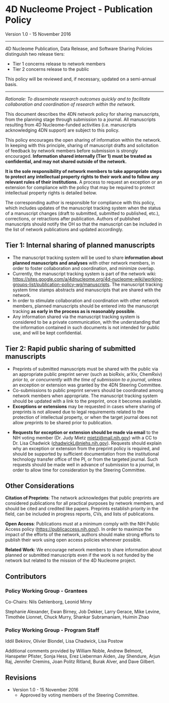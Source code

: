 # 4D Nucleome Project - Publication Policy

Version 1.0 - 15 November 2016

- - -

4D Nucleome Publication, Data Release, and Software Sharing Policies distinguish two release tiers:
* Tier 1 concerns release to network members
* Tier 2 concerns release to the public

This policy will be reviewed and, if necessary, updated on a semi-annual basis.

- - - 

_Rationale: To disseminate research outcomes quickly and to facilitate collaboration and coordination of research within the network._

This document describes the 4DN network policy for sharing manuscripts, from the planning stage through submission to a journal. All manuscripts resulting from 4D Nucleome-funded activities (i.e. manuscripts acknowledging 4DN support) are subject to this policy. 

This policy encourages the open sharing of information within the network. In keeping with this principle, sharing of manuscript drafts and solicitation of feedback by network members before submission is strongly encouraged. __Information shared internally (Tier 1) must be treated as confidential, and may not shared outside of the network.__

__It is the sole responsibility of network members to take appropriate steps to protect any intellectual property rights to their work and to follow any relevant rules of their institutions.__ A process to request an exception or an extension for compliance with the policy that may be required to protect intellectual property rights is detailed below.

The corresponding author is responsible for compliance with this policy, which includes updates of the manuscript tracking system when the status of a manuscript changes (draft to submitted, submitted to published, etc.), corrections, or retractions after publication. Authors of published manuscripts should notify the OH so that the manuscript can be included in the list of network publications and updated accordingly. 

## Tier 1: Internal sharing of planned manuscripts

- The manuscript tracking system will be used to share __information about planned manuscripts and analyses__ with other network members, in order to foster collaboration and coordination, and minimize overlap.
- Currently, the manuscript tracking system is part of the network wiki: https://sites.google.com/a/4dnucleome.org/4d-nucleome-wiki/working-groups-list/publication-policy-wg/manuscripts. The manuscript tracking system time stamps abstracts and manuscripts that are shared with the network.
- In order to stimulate collaboration and coordination with other network members, planned manuscripts should be entered into the manuscript tracking __as early in the process as is reasonably possible__.
- Any information shared via the manuscript tracking system is considered to be a private communication, with the understanding that the information contained in such documents is not intended for public use, and will be kept confidential. 

## Tier 2: Rapid public sharing of submitted manuscripts 

- Preprints of submitted manuscripts must be shared with the public via an appropriate public preprint server (such as bioRxiv, arXiv, ChemRxiv) *prior to, or concurrently with the time of submission to a journal*, unless an exception or extension was granted by the 4DN Steering Committee. 
- Co-submissions to public preprint servers should be coordinated among network members when appropriate.
The manuscript tracking system should be updated with a link to the preprint, once it becomes available. 
- __Exceptions or extensions__ may be requested in cases where sharing of preprints is not allowed due to legal requirements related to the protection of  intellectual property, or when the target journal does not allow preprints to be shared prior to publication. 
* __Requests for exception or extension should be made via email__ to the NIH voting member (Dr. Judy Mietz mietzj@mail.nih.gov) with a CC to Dr. Lisa Chadwick (chadwickL@niehs.nih.gov). Requests should explain why an exception or extension from the preprint policy is required, and should be supported by sufficient documentation from the institutional technology transfer office of the PI, or from the targeted journal. Such requests should be made well in advance of submission to a journal, in order to allow time for consideration by the Steering Committee. 

## Other Considerations

__Citation of Preprints__: The network acknowledges that public preprints are considered publications for all practical purposes by network members, and should be cited and credited like papers. Preprints establish priority in the field, can be included in progress reports, CVs, and lists of publications.

__Open Access__: Publications must at a minimum comply with the NIH Public Access policy (https://publicaccess.nih.gov/). In order to maximize the impact of the efforts of the network, authors should make strong efforts to publish their work using open access policies whenever possible.

__Related Work__: We encourage network members to share information about planned or submitted manuscripts even if the work is not funded by the network but related to the mission of the 4D Nucleome project.

## Contributors

### Policy Working Group - Grantees

Co-Chairs: Nils Gehlenborg, Leonid Mirny

Stephanie Alexander, Ewan Birney, Job Dekker, Larry Gerace, Mike Levine, Timothée Lionnet, Chuck Murry, Shankar Subramaniam, Huimin Zhao

### Policy Working Group - Program Staff

Iddil Bekirov, Olivier Blondel, Lisa Chadwick, Lisa Postow

Additional comments provided by William Noble, Andrew Belmont, Hanspeter Pfister, Sonja Hess, Erez Lieberman Aiden, Jay Shendure, Arjun Raj, Jennifer Cremins, Joan Politz Ritland, Burak Alver, and Dave Gilbert.

## Revisions

- Version 1.0 - 15 November 2016 
  - Approved by voting members of the Steering Committee.
